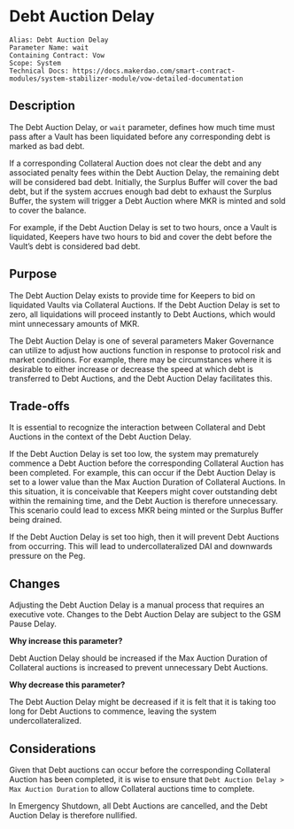 # Debt Auction Delay

```
Alias: Debt Auction Delay
Parameter Name: wait
Containing Contract: Vow
Scope: System
Technical Docs: https://docs.makerdao.com/smart-contract-modules/system-stabilizer-module/vow-detailed-documentation
```

## Description

The Debt Auction Delay, or `wait` parameter, defines how much time must pass after a Vault has been liquidated before any corresponding debt is marked as bad debt.

If a corresponding Collateral Auction does not clear the debt and any associated penalty fees within the Debt Auction Delay, the remaining debt will be considered bad debt. Initially, the Surplus Buffer will cover the bad debt, but if the system accrues enough bad debt to exhaust the Surplus Buffer, the system will trigger a Debt Auction where MKR is minted and sold to cover the balance.

For example, if the Debt Auction Delay is set to two hours, once a Vault is liquidated, Keepers have two hours to bid and cover the debt before the Vault’s debt is considered bad debt.

## Purpose

The Debt Auction Delay exists to provide time for Keepers to bid on liquidated Vaults via Collateral Auctions. If the Debt Auction Delay is set to zero, all liquidations will proceed instantly to Debt Auctions, which would mint unnecessary amounts of MKR.

The Debt Auction Delay is one of several parameters Maker Governance can utilize to adjust how auctions function in response to protocol risk and market conditions. For example, there may be circumstances where it is desirable to either increase or decrease the speed at which debt is transferred to Debt Auctions, and the Debt Auction Delay facilitates this.

## Trade-offs

It is essential to recognize the interaction between Collateral and Debt Auctions in the context of the Debt Auction Delay.

If the Debt Auction Delay is set too low, the system may prematurely commence a Debt Auction before the corresponding Collateral Auction has been completed. For example, this can occur if the Debt Auction Delay is set to a lower value than the Max Auction Duration of Collateral Auctions. In this situation, it is conceivable that Keepers might cover outstanding debt within the remaining time, and the Debt Auction is therefore unnecessary. This scenario could lead to excess MKR being minted or the Surplus Buffer being drained.

If the Debt Auction Delay is set too high, then it will prevent Debt Auctions from occurring. This will lead to undercollateralized DAI and downwards pressure on the Peg.

## Changes

Adjusting the Debt Auction Delay is a manual process that requires an executive vote. Changes to the Debt Auction Delay are subject to the GSM Pause Delay.

**Why increase this parameter?**

Debt Auction Delay should be increased if the Max Auction Duration of Collateral auctions is increased to prevent unnecessary Debt Auctions.

**Why decrease this parameter?**

The Debt Auction Delay might be decreased if it is felt that it is taking too long for Debt Auctions to commence, leaving the system undercollateralized.

## Considerations

Given that Debt auctions can occur before the corresponding Collateral Auction has been completed, it is wise to ensure that `Debt Auction Delay > Max Auction Duration` to allow Collateral auctions time to complete.

In Emergency Shutdown, all Debt Auctions are cancelled, and the Debt Auction Delay is therefore nullified.
